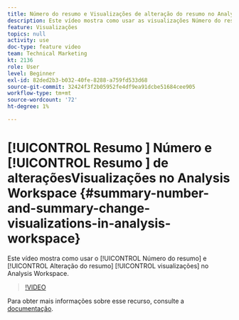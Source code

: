 ```yaml
---
title: Número do resumo e Visualizações de alteração do resumo no Analysis Workspace
description: Este vídeo mostra como usar as visualizações Número do resumo e Alteração do resumo na Analysis Workspace.
feature: Visualizações
topics: null
activity: use
doc-type: feature video
team: Technical Marketing
kt: 2136
role: User
level: Beginner
exl-id: 82ded2b3-b032-40fe-8288-a759fd533d68
source-git-commit: 32424f3f2b05952fe4df9ea91dcbe51684cee905
workflow-type: tm+mt
source-wordcount: '72'
ht-degree: 1%

---
```


# [!UICONTROL Resumo ] Número e  [!UICONTROL Resumo ]  de alteraçõesVisualizações no Analysis Workspace {#summary-number-and-summary-change-visualizations-in-analysis-workspace}

Este vídeo mostra como usar o [!UICONTROL Número do resumo] e [!UICONTROL Alteração do resumo] [!UICONTROL visualizações] no Analysis Workspace.

>[!VIDEO](https://video.tv.adobe.com/v/23992/?quality=12)

Para obter mais informações sobre esse recurso, consulte a [documentação](https://marketing.adobe.com/resources/help/en_US/analytics/analysis-workspace/summary-number-change.html).

